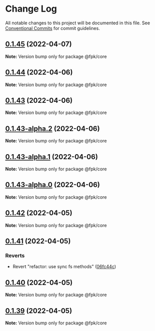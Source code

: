 # Change Log

All notable changes to this project will be documented in this file.
See [Conventional Commits](https://conventionalcommits.org) for commit guidelines.

## [0.1.45](https://github.com/tim-smart/fpk/compare/@fpk/core@0.1.44...@fpk/core@0.1.45) (2022-04-07)

**Note:** Version bump only for package @fpk/core

## [0.1.44](https://github.com/tim-smart/fpk/compare/@fpk/core@0.1.43...@fpk/core@0.1.44) (2022-04-06)

**Note:** Version bump only for package @fpk/core

## [0.1.43](https://github.com/tim-smart/fpk/compare/@fpk/core@0.1.43-alpha.2...@fpk/core@0.1.43) (2022-04-06)

**Note:** Version bump only for package @fpk/core

## [0.1.43-alpha.2](https://github.com/tim-smart/fpk/compare/@fpk/core@0.1.43-alpha.1...@fpk/core@0.1.43-alpha.2) (2022-04-06)

**Note:** Version bump only for package @fpk/core

## [0.1.43-alpha.1](https://github.com/tim-smart/fpk/compare/@fpk/core@0.1.43-alpha.0...@fpk/core@0.1.43-alpha.1) (2022-04-06)

**Note:** Version bump only for package @fpk/core

## [0.1.43-alpha.0](https://github.com/tim-smart/fpk/compare/@fpk/core@0.1.42...@fpk/core@0.1.43-alpha.0) (2022-04-06)

**Note:** Version bump only for package @fpk/core

## [0.1.42](https://github.com/tim-smart/fpk/compare/@fpk/core@0.1.41...@fpk/core@0.1.42) (2022-04-05)

**Note:** Version bump only for package @fpk/core

## [0.1.41](https://github.com/tim-smart/fpk/compare/@fpk/core@0.1.40...@fpk/core@0.1.41) (2022-04-05)

### Reverts

- Revert "refactor: use sync fs methods" ([06fc44c](https://github.com/tim-smart/fpk/commit/06fc44ce68daaf0b526d64a6638ff30162848165))

## [0.1.40](https://github.com/tim-smart/fpk/compare/@fpk/core@0.1.39...@fpk/core@0.1.40) (2022-04-05)

**Note:** Version bump only for package @fpk/core

## [0.1.39](https://github.com/tim-smart/fpk/compare/@fpk/core@0.1.38...@fpk/core@0.1.39) (2022-04-05)

**Note:** Version bump only for package @fpk/core
